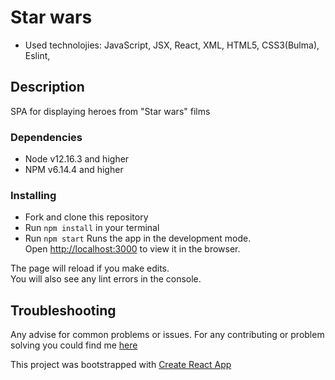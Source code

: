 # Star wars
- Used technolojies: JavaScript, JSX, React, XML, HTML5, CSS3(Bulma), Eslint,

## Description
SPA for displaying heroes from "Star wars" films

### Dependencies
* Node v12.16.3 and higher
* NPM v6.14.4 and higher


### Installing
* Fork and clone this repository
* Run `npm install` in your terminal
* Run `npm start`
Runs the app in the development mode.\
Open [http://localhost:3000](http://localhost:3000) to view it in the browser.

The page will reload if you make edits.\
You will also see any lint errors in the console.


## Troubleshooting

Any advise for common problems or issues.
For any contributing or problem solving you could find me [here](https://www.linkedin.com/in/%D0%BB%D1%8E%D0%B4%D0%BC%D0%B8%D0%BB%D0%B0-%D1%94%D0%B2%D1%87%D1%83%D0%BA-8884a9209/)

This project was bootstrapped with [Create React App](https://github.com/facebook/create-react-app)




